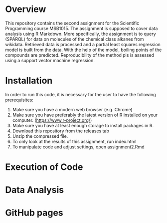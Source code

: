 # Overview
This repository contains the second assignment for the Scientific Programming course MSB1015. The assignment is supposed to cover data analysis using R Markdown. More specifically, the assignment is to query (SPARQL) for data on molecules of the chemical class alkanes from wikidata. Retrieved data is processed and a partial least squares regression model is built from the data. With the help of the model, boiling points of the compounds are predicted. Reproducibility of the method pls is assessed using a support vector machine regression.

# Installation
In order to run this code, it is necessary for the user to have the following prerequisites:

1. Make sure you have a modern web browser (e.g. Chrome)
2. Make sure you have preferably the latest version of R installed on your computer. (https://www.r-project.org/)
3. Make sure you have at least enough storage to install packages in R.
4. Download this repository from the releases tab
5. Unzip the compressed file.
6. To only look at the results of this assignment, run index.html
7. To manipulate code and adjust settings, open assignment2.Rmd

# Execution of Code

# Data Analysis

# GitHub pages
